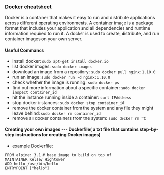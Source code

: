 ### Docker cheatsheet
Docker is a container that makes it easy to run and distribute applications across different operating environments. A container image is a package format that includes your application and all dependencies and runtime information required to run it. A docker is used to create, distribute, and run container images on your own server. 

#### Useful Commands
* install docker:
`sudo apt-get install docker.io`
* list docker images:
`sudo docker images`
* download an image from a repository: 
`sudo docker pull nginx:1.10.0`
* run an image:
`sudo docker run -d nginx:1.10.0`
* check whether the image is running:
`sudo docker ps`
* find out more information about a specific container:
`sudo docker inspect container_id`
* hit the instance running inside a container: 
`curl IPAddress`
* stop docker instances:
`sudo docker stop container_id`
* remove the docker container from the system and any file they might leave behind:
`sudo docker rm container_id`
* remove all docker containers from the system:
`sudo docker rm ^C`

#### Creating your own images --- Dockerfile( a txt file that contains step-by-step instructions for creating Docker images) 
* example Dockerfile:
```
FROM alpine: 3.1 # base image to build on top of
MAINTAINER Kelsey Hightower
ADD hello /usr/bin/hello
ENTRYPOINT ["hello"]
```



